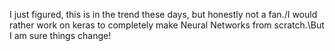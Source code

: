 I just figured, this is in the trend these days, but honestly not a fan./I would rather work on keras to completely make Neural Networks from scratch.\But I am sure things change!
